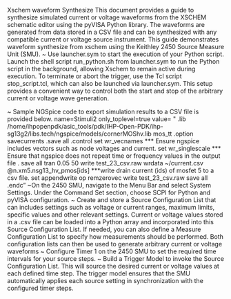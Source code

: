 Xschem waveform Synthesize
This document provides a guide to synthesize simulated current or voltage waveforms from the
XSCHEM schematic editor using the pyVISA Python library. The waveforms are generated from
data stored in a CSV file and can be synthesized with any compatible current or voltage source
instrument. This guide demonstrates waveform synthesize from xschem using the Keithley 2450
Source Measure Unit (SMU).
~ Use launcher.sym to start the execution of your Python script. Launch the shell script run_python.sh from
launcher.sym to run the Python script in the background, allowing Xschem to remain active during execution. To
terminate or abort the trigger, use the Tcl script stop_script.tcl, which can also be launched via launcher.sym.
This setup provides a convenient way to control both the start and stop of the arbitrary current or voltage wave
generation.


~ Sample NGSpice code to export simulation results to a CSV file is provided below.
name=Stimuli2
only_toplevel=true
value=
"
.lib /home/ihpopenpdk/asic_tools/pdk/IHP-Open-PDK/ihp-sg13g2/libs.tech/ngspice/models/cornerMOShv.lib mos_tt
.option savecurrents
.save all
.control
set wr_vecnames *** Ensure ngspice includes vectors such as node voltages and current.
set wr_singlescale *** Ensure that ngspice does not repeat time or frequency values in the output file .
save all
tran 0.05 50
write test_23_csv.raw
wrdata ~/current.csv @n.xm5.nsg13_hv_pmos[ids] ***write drain current (ids) of mosfet 5 to a csv file.
set appendwrite
op
remzerovec
write test_23_csv.raw
save all
.endc”
~On the 2450 SMU, navigate to the Menu Bar and select System Settings. Under the Command Set section,
choose SCPI for Python and pyVISA configuration.
~ Create and store a Source Configuration List that can includes settings such as voltage or current ranges,
maximum limits, specific values and other relevant settings. Current or voltage values stored in a .csv file can be
loaded into a Python array and incorporated into this Source Configuration List. If needed, you can also define a
Measure Configuration List to specify how measurements should be performed. Both configuration lists can
then be used to generate arbitrary current or voltage waveforms
~ Configure Timer 1 on the 2450 SMU to set the required time intervals for your source steps.
~ Build a Trigger Model to invoke the Source Configuration List. This will source the desired current or
voltage values at each defined time step. The trigger model ensures that the SMU automatically applies each
source setting in synchronization with the configured timer steps.

